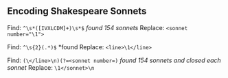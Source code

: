 ## Encoding Shakespeare Sonnets 

Find: `^\s*([IVXLCDM]+)\s*$` *found 154 sonnets*
Replace: `<sonnet number="\1">`

Find: `^\s{2}(.*)$` *found 
Replace: `<line>\1</line>`

Find: `(\</line>\n)(?=<sonnet number=)` *found 154 sonnets and closed each sonnet*
Replace: `\1</sonnet>\n`

